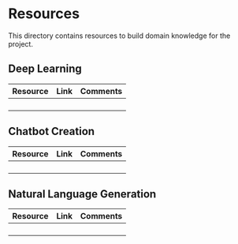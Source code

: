 # Resources

This directory contains resources to build domain knowledge for the project.

## Deep Learning

 | Resource | Link | Comments | 
 |-|-|-| 
 |  |  |  | 
 |  |  |  | 
 |  |  |  | 
 |  |  |  | 

## Chatbot Creation

 | Resource | Link | Comments | 
 |-|-|-| 
 |  |  |  | 
 |  |  |  | 
 |  |  |  | 
 |  |  |  | 

## Natural Language Generation

 | Resource | Link | Comments | 
 |-|-|-| 
 |  |  |  | 
 |  |  |  | 
 |  |  |  | 
 |  |  |  | 

